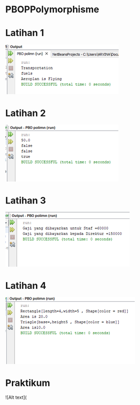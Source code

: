 # PBOPPolymorphisme
# Latihan 1
![Alt text](https://github.com/arfinadevi28/PBOPPolymorphisme/blob/master/latrun1.PNG)

# Latihan 2
![Alt text](https://github.com/arfinadevi28/PBOPPolymorphisme/blob/master/latrun2.PNG)

# Latihan 3
![Alt text](https://github.com/arfinadevi28/PBOPPolymorphisme/blob/master/latrun3.PNG)

# Latihan 4
![Alt text](https://github.com/arfinadevi28/PBOPPolymorphisme/blob/master/latrun4.PNG)

# Praktikum
![Alt text](
